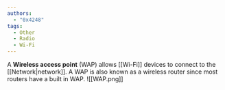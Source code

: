 ```yaml
---
authors:
  - "0x4248"
tags:
  - Other
  - Radio
  - Wi-Fi
---
```

A **Wireless access point** (WAP) allows [[Wi-Fi]] devices to connect to the [[Network|network]]. A WAP is also known as a wireless router since most routers have a built in WAP. 
![[WAP.png]]